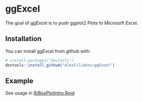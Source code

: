# ggExcel

The goal of ggExcel is to push ggplot2 Plots to Microsoft Excel.

## Installation

You can install ggExcel from github with:


``` r
# install.packages("devtools")
devtools::install_github("AlexFiliakov/ggExcel")
```

## Example

See usage in [R/BoxPlotIntro.Rmd](/R/BoxPlotIntro.Rmd)
